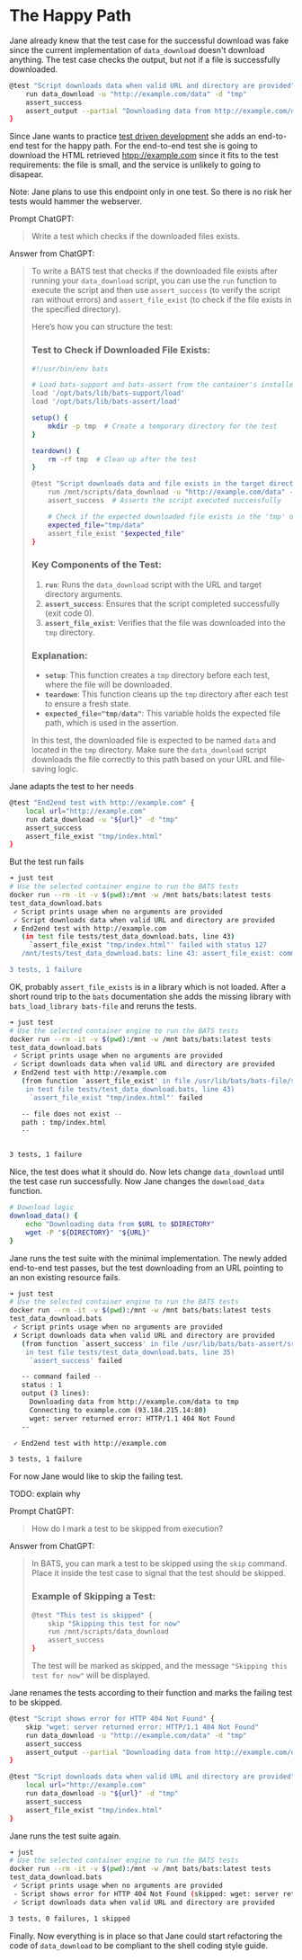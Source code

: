 # The Happy Path

Jane already knew that the test case for the successful download was fake
since the current implementation of `data_download` doesn't download anything.
The test case checks the output, but not if a file is successfully downloaded.

```bash
@test "Script downloads data when valid URL and directory are provided" {
    run data_download -u "http://example.com/data" -d "tmp"
    assert_success
    assert_output --partial "Downloading data from http://example.com/data to tmp"
}
```

Since Jane wants to practice [test driven
development](https://en.wikipedia.org/wiki/Test-driven_development) she
adds an end-to-end test for the happy path. For the end-to-end test she is
going to download the HTML retrieved <htpp://example.com> since it fits to the
test requirements: the file is small, and the service is unlikely to going to
disapear.

Note: Jane plans to use this endpoint only in one test. So there is no risk her
tests would hammer the webserver.

Prompt ChatGPT:

> Write a test which checks if the downloaded files exists.

Answer from ChatGPT:

> To write a BATS test that checks if the downloaded file exists after running your `data_download` script, you can use the `run` function to execute the script and then use `assert_success` (to verify the script ran without errors) and `assert_file_exist` (to check if the file exists in the specified directory).
>
> Here’s how you can structure the test:
>
> ### Test to Check if Downloaded File Exists:
>
> ```bash
> #!/usr/bin/env bats
>
> # Load bats-support and bats-assert from the container's installed location
> load '/opt/bats/lib/bats-support/load'
> load '/opt/bats/lib/bats-assert/load'
>
> setup() {
>     mkdir -p tmp  # Create a temporary directory for the test
> }
>
> teardown() {
>     rm -rf tmp  # Clean up after the test
> }
>
> @test "Script downloads data and file exists in the target directory" {
>     run /mnt/scripts/data_download -u "http://example.com/data" -d "tmp"
>     assert_success  # Asserts the script executed successfully
>
>     # Check if the expected downloaded file exists in the 'tmp' directory
>     expected_file="tmp/data"
>     assert_file_exist "$expected_file"
> }
> ```
>
> ### Key Components of the Test:
>
> 1. **`run`**: Runs the `data_download` script with the URL and target directory arguments.
> 2. **`assert_success`**: Ensures that the script completed successfully (exit code 0).
> 3. **`assert_file_exist`**: Verifies that the file was downloaded into the `tmp` directory.
>
> ### Explanation:
>
> - **`setup`**: This function creates a `tmp` directory before each test, where the file will be downloaded.
> - **`teardown`**: This function cleans up the `tmp` directory after each test to ensure a fresh state.
> - **`expected_file="tmp/data"`**: This variable holds the expected file path, which is used in the assertion.
>
> In this test, the downloaded file is expected to be named `data` and located in the `tmp` directory. Make sure the `data_download` script downloads the file correctly to this path based on your URL and file-saving logic.

Jane adapts the test to her needs

```bash
@test "End2end test with http://example.com" {
    local url="http://example.com"
    run data_download -u "${url}" -d "tmp"
    assert_success
    assert_file_exist "tmp/index.html"
}
```

But the test run fails

```bash
➜ just test
# Use the selected container engine to run the BATS tests
docker run --rm -it -v $(pwd):/mnt -w /mnt bats/bats:latest tests
test_data_download.bats
 ✓ Script prints usage when no arguments are provided
 ✓ Script downloads data when valid URL and directory are provided
 ✗ End2end test with http://example.com
   (in test file tests/test_data_download.bats, line 43)
     `assert_file_exist "tmp/index.html"' failed with status 127
   /mnt/tests/test_data_download.bats: line 43: assert_file_exist: command not found

3 tests, 1 failure
```

OK, probably `assert_file_exists` is in a library which is not loaded. After a
short round trip to the `bats` documentation she adds the missing library with
`bats_load_library bats-file` and reruns the tests.

```bash
➜ just test
# Use the selected container engine to run the BATS tests
docker run --rm -it -v $(pwd):/mnt -w /mnt bats/bats:latest tests
test_data_download.bats
 ✓ Script prints usage when no arguments are provided
 ✓ Script downloads data when valid URL and directory are provided
 ✗ End2end test with http://example.com
   (from function `assert_file_exist' in file /usr/lib/bats/bats-file/src/file.bash, line 72,
    in test file tests/test_data_download.bats, line 43)
     `assert_file_exist "tmp/index.html"' failed

   -- file does not exist --
   path : tmp/index.html
   --


3 tests, 1 failure
```

Nice, the test does what it should do. Now lets change `data_download` until
the test case run successfully. Now Jane changes the `download_data` function.

```bash
# Download logic
download_data() {
    echo "Downloading data from $URL to $DIRECTORY"
    wget -P "${DIRECTORY}" "${URL}"
}
```

Jane runs the test suite with the minimal implementation. The newly added
end-to-end test passes, but the test downloading from an URL pointing to an non
existing resource fails.

```bash
➜ just test
# Use the selected container engine to run the BATS tests
docker run --rm -it -v $(pwd):/mnt -w /mnt bats/bats:latest tests
test_data_download.bats
 ✓ Script prints usage when no arguments are provided
 ✗ Script downloads data when valid URL and directory are provided
   (from function `assert_success' in file /usr/lib/bats/bats-assert/src/assert_success.bash, line 42,
    in test file tests/test_data_download.bats, line 35)
     `assert_success' failed

   -- command failed --
   status : 1
   output (3 lines):
     Downloading data from http://example.com/data to tmp
     Connecting to example.com (93.184.215.14:80)
     wget: server returned error: HTTP/1.1 404 Not Found
   --

 ✓ End2end test with http://example.com

3 tests, 1 failure
```

For now Jane would like to skip the failing test.

TODO: explain why

Prompt ChatGPT:

> How do I mark a test to be skipped from execution?

Answer from ChatGPT:

> In BATS, you can mark a test to be skipped using the `skip` command. Place it inside the test case to signal that the test should be skipped.
>
> ### Example of Skipping a Test:
>
> ```bash
> @test "This test is skipped" {
>     skip "Skipping this test for now"
>     run /mnt/scripts/data_download
>     assert_success
> }
> ```
>
> The test will be marked as skipped, and the message `"Skipping this test for now"` will be displayed.

Jane renames the tests according to their function and marks the failing test to be skipped.

```bash
@test "Script shows error for HTTP 404 Not Found" {
    skip "wget: server returned error: HTTP/1.1 404 Not Found"
    run data_download -u "http://example.com/data" -d "tmp"
    assert_success
    assert_output --partial "Downloading data from http://example.com/data to tmp"
}

@test "Script downloads data when valid URL and directory are provided" {
    local url="http://example.com"
    run data_download -u "${url}" -d "tmp"
    assert_success
    assert_file_exist "tmp/index.html"
}
```

Jane runs the test suite again.

```bash
➜ just
# Use the selected container engine to run the BATS tests
docker run --rm -it -v $(pwd):/mnt -w /mnt bats/bats:latest tests
test_data_download.bats
 ✓ Script prints usage when no arguments are provided
 - Script shows error for HTTP 404 Not Found (skipped: wget: server returned error: HTTP/1.1 404 Not Found)
 ✓ Script downloads data when valid URL and directory are provided

3 tests, 0 failures, 1 skipped
```

Finally. Now everything is in place so that Jane could start refactoring the
code of `data_download` to be compliant to the shell coding style guide.
